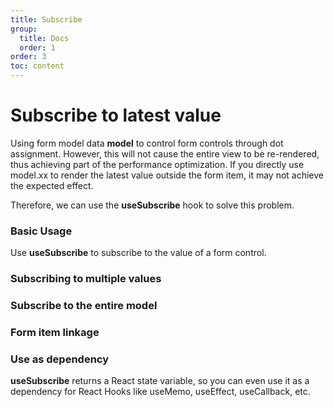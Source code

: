 ```yaml
---
title: Subscribe
group:
  title: Docs
  order: 1
order: 3
toc: content
---
```


# Subscribe to latest value

Using form model data **model** to control form controls through dot assignment. However, this will not cause the entire view to be re-rendered, thus achieving part of the performance optimization. If you directly use model.xx to render the latest value outside the form item, it may not achieve the expected effect.

Therefore, we can use the **useSubscribe** hook to solve this problem.

### <Mdh>Basic Usage</Mdh>

Use **useSubscribe** to subscribe to the value of a form control.

<code src="../demos/useSubscribe/_basic.tsx"></code>

### <Mdh version="">Subscribing to multiple values</Mdh>

<code src="../demos/useSubscribe/_basic_more.tsx"></code>

### <Mdh version="">Subscribe to the entire model</Mdh>

<code src="../demos/useSubscribe/_basic_model.tsx"></code>

### <Mdh version="">Form item linkage</Mdh>

<code src="../demos/useSubscribe/_linkage.tsx"></code>

### <Mdh version="">Use as dependency</Mdh>

**useSubscribe** returns a React state variable, so you can even use it as a dependency for React Hooks like useMemo, useEffect, useCallback, etc.
<code src="../demos/useSubscribe/_effect.tsx"></code>
